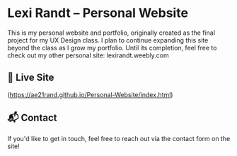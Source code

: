 # Lexi Randt – Personal Website 

This is my personal website and portfolio, originally created as the final project for my UX Design class. 
I plan to continue expanding this site beyond the class as I grow my portfolio.
Until its completion, feel free to check out my other personal site: lexirandt.weebly.com

## 🚀 Live Site
(https://ae21rand.github.io/Personal-Website/index.html)

## 📬 Contact
If you'd like to get in touch, feel free to reach out via the contact form on the site!
